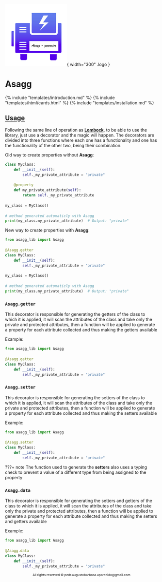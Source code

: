 ![logo of library](assets/icon.png){ width="300" .logo }
# **Asagg**

{% include "templates/introduction.md" %}
{% include "templates/html/cards.html" %}
{% include "templates/installation.md" %}

## [Usage](#usage)

Following the same line of operation as [**Lombock**](https://projectlombok.org/), to be able to use the library, just 
use a decorator and the magic will happen. The decorators are divided into three functions 
where each one has a functionality and one has the functionality of the other two, 
being their combination.

Old way to create properties without **Asagg**:
```python
class MyClass:
    def __init__(self):
        self._my_private_attribute = "private"
    
    @property
    def my_private_attribute(self):
        return self._my_private_attribute

my_class = MyClass()
        
# method generated automaticly with Asagg
print(my_class.my_private_attribute)  # Output: "private"
```

New way to create properties with **Asagg**:
```python
from asagg_lib import Asagg

@Asagg.getter
class MyClass:
    def __init__(self):
        self._my_private_attribute = "private"

my_class = MyClass()
        
# method generated automaticly with Asagg
print(my_class.my_private_attribute)  # Output: "private"
```

### ``Asagg.getter``

This decorator is responsible for generating the getters of the class to which it is applied, 
it will scan the attributes of the class and take only the private and protected attributes, 
then a function will be applied to generate a property for each attribute collected 
and thus making the getters available

Example:
```python
from asagg_lib import Asagg

@Asagg.getter
class MyClass:
    def __init__(self):
        self._my_private_attribute = "private"
```

### ``Asagg.setter``

This decorator is responsible for generating the setters of the class to which it is applied, 
it will scan the attributes of the class and take only the private and protected attributes, 
then a function will be applied to generate a property for each attribute collected 
and thus making the setters available

Example:
```python
from asagg_lib import Asagg

@Asagg.setter
class MyClass:
    def __init__(self):
        self._my_private_attribute = "private"
```

???+ note
     The function used to generate the **setters** also uses a typing
     check to prevent a value of a different type from being assigned to the property

### ``Asagg.data``

This decorator is responsible for generating the setters and getters of the class to which 
it is applied, it will scan the attributes of the class and take only the private 
and protected attributes, then a function will be applied to generate a property 
for each attribute collected and thus making the setters and getters available

Example:
```python
from asagg_lib import Asagg

@Asagg.data
class MyClass:
    def __init__(self):
        self._my_private_attribute = "private"
```

<p style="text-align: center; margin-top: auto; font-size: 0.65rem;">
    All rights reserved &copy; pedr.augustobarbosa.aparecido@gmail.com
</p>
